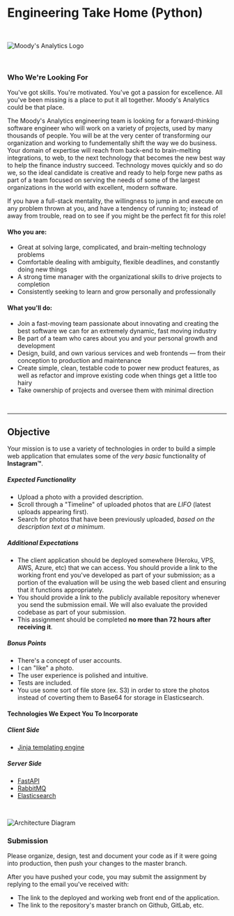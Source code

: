 # Engineering Take Home (Python)
<br/>

![Moody's Analytics Logo](https://upload.wikimedia.org/wikipedia/commons/thumb/f/fc/Moody%27s_Analytics_logo.svg/1200px-Moody%27s_Analytics_logo.svg.png)

<br/>

### Who We're Looking For

You've got skills. You're motivated. You've got a passion for excellence. All you've been missing is a place to put it all together. Moody's Analytics could be that place.

The Moody's Analytics engineering team is looking for a forward-thinking software engineer who will work on a variety of projects, used by many thousands of people. You will be at the very center of transforming our organization and working to fundementally shift the way we do business. Your domain of expertise will reach from back-end to brain-melting integrations, to web, to the next technology that becomes the new best way to help the finance industry succeed. Technology moves quickly and so do we, so the ideal candidate is creative and ready to help forge new paths as part of a team focused on serving the needs of some of the largest organizations in the world with excellent, modern software.

If you have a full-stack mentality, the willingness to jump in and execute on any problem thrown at you, and have a tendency of running to; instead of away from trouble, read on to see if you might be the perfect fit for this role!

#### Who you are:

-   Great at solving large, complicated, and brain-melting technology problems
-   Comfortable dealing with ambiguity, flexible deadlines, and constantly doing new things
-   A strong time manager with the organizational skills to drive projects to completion
-   Consistently seeking to learn and grow personally and professionally

#### What you'll do:

-   Join a fast-moving team passionate about innovating and creating the best software we can for an extremely dynamic, fast moving industry
-   Be part of a team who cares about you and your personal growth and development
-   Design, build, and own various services and web frontends — from their conception to production and maintenance
-   Create simple, clean, testable code to power new product features, as well as refactor and improve existing code when things get a little too hairy
-   Take ownership of projects and oversee them with minimal direction

<br>

-------

## Objective
Your mission is to use a variety of technologies in order to build a simple web application that emulates some of the *very basic* functionality of **Instagram™**.

##### Expected Functionality
- Upload a photo with a provided description.
- Scroll through a "Timeline" of uploaded photos that are *LIFO* (latest uploads appearing first).
- Search for photos that have been previously uploaded, *based on the description text at a minimum*.

##### Additional Expectations
- The client application should be deployed somewhere (Heroku, VPS, AWS, Azure, etc) that we can access. You should provide a link to the working front end you've developed as part of your submission; as a portion of the evaluation will be using the web based client and ensuring that it functions appropriately.
- You should provide a link to the publicly available repository whenever you send the submission email. We will also evaluate the provided codebase as part of your submission.
- This assignment should be completed **no more than 72 hours after receiving it**.

##### Bonus Points
- There's a concept of user accounts.
- I can "like" a photo.
- The user experience is polished and intuitive.
- Tests are included.
- You use some sort of file store (ex. S3) in order to store the photos instead of coverting them to Base64 for storage in Elasticsearch.

#### Technologies We Expect You To Incorporate

##### Client Side
- [Jinja templating engine](https://jinja.palletsprojects.com/en/3.0.x/)

##### Server Side
- [FastAPI](https://fastapi.tiangolo.com/)
- [RabbitMQ](https://www.rabbitmq.com/)
- [Elasticsearch](https://www.elastic.co/)

<br/>

![Architecture Diagram](https://i.imgur.com/SB3j7mH.png)

### Submission

Please organize, design, test and document your code as if it were going into production, then push your changes to the master branch.

After you have pushed your code, you may submit the assignment by replying to the email you've received with:

- The link to the deployed and working web front end of the application.
- The link to the repository's master branch on Github, GitLab, etc. 

